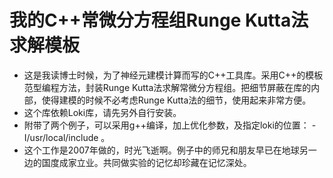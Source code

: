 我的C++常微分方程组Runge Kutta法求解模板
========================================

* 这是我读博士时候，为了神经元建模计算而写的C++工具库。采用C++的模板范型编程方法，封装Runge Kutta法求解常微分方程组。把细节屏蔽在库的内部，使得建模的时候不必考虑Runge Kutta法的细节，使用起来非常方便。
* 这个库依赖Loki库，请先另外自行安装。
* 附带了两个例子，可以采用g++编译，加上优化参数，及指定loki的位置： -I/usr/local/include 。
* 这个工作是2007年做的，时光飞逝啊。例子中的师兄和朋友早已在地球另一边的国度成家立业。共同做实验的记忆却珍藏在记忆深处。
